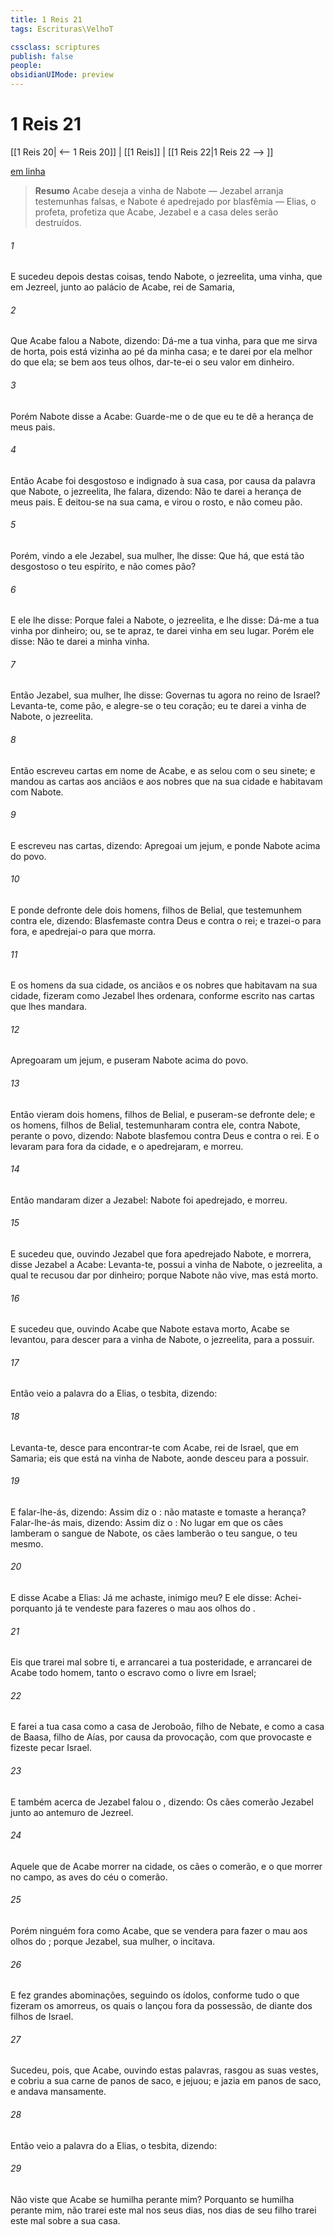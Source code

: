 ```yaml
---
title: 1 Reis 21
tags: Escrituras\VelhoT

cssclass: scriptures
publish: false
people:
obsidianUIMode: preview
---
```


# 1 Reis 21
[[1 Reis 20| <-- 1 Reis 20]] | [[1 Reis]] | [[1 Reis 22|1 Reis 22 --> ]]

[em linha](https://churchofjesuschrist.org/study/scriptures/ot/1-kgs/21?lang=por)

> __Resumo__
Acabe deseja a vinha de Nabote — Jezabel arranja testemunhas falsas, e Nabote é apedrejado por blasfêmia — Elias, o profeta, profetiza que Acabe, Jezabel e a casa deles serão destruídos.

###### 1 
E sucedeu depois destas coisas, tendo Nabote, o jezreelita, uma vinha, que  em Jezreel, junto ao palácio de Acabe, rei de Samaria,

###### 2 
Que Acabe falou a Nabote, dizendo: Dá-me a tua vinha, para que me sirva de horta, pois está vizinha ao pé da minha casa; e te darei por ela  melhor do que ela;  se  bem aos teus olhos, dar-te-ei o seu valor em dinheiro.

###### 3 
Porém Nabote disse a Acabe: Guarde-me o  de que eu te dê a herança de meus pais.

###### 4 
Então Acabe foi desgostoso e indignado à sua casa, por causa da palavra que Nabote, o jezreelita, lhe falara, dizendo: Não te darei a herança de meus pais. E deitou-se na sua cama, e virou o rosto, e não comeu pão.

###### 5 
Porém, vindo a ele Jezabel, sua mulher, lhe disse: Que há, que está tão desgostoso o teu espírito, e não comes pão?

###### 6 
E ele lhe disse: Porque falei a Nabote, o jezreelita, e lhe disse: Dá-me a tua vinha por dinheiro; ou, se te apraz, te darei  vinha em seu lugar. Porém ele disse: Não te darei a minha vinha.

###### 7 
Então Jezabel, sua mulher, lhe disse: Governas tu agora no reino de Israel? Levanta-te, come pão, e alegre-se o teu coração; eu te darei a vinha de Nabote, o jezreelita.

###### 8 
Então escreveu cartas em nome de Acabe, e as selou com o seu sinete; e mandou as cartas aos anciãos e aos nobres que  na sua cidade e habitavam com Nabote.

###### 9 
E escreveu nas cartas, dizendo: Apregoai um jejum, e ponde Nabote acima do povo.

###### 10 
E ponde defronte dele dois homens, filhos de Belial, que testemunhem contra ele, dizendo: Blasfemaste contra Deus e contra o rei; e trazei-o para fora, e apedrejai-o para que morra.

###### 11 
E os homens da sua cidade, os anciãos e os nobres que habitavam na sua cidade, fizeram como Jezabel lhes ordenara, conforme  escrito nas cartas que lhes mandara.

###### 12 
Apregoaram um jejum, e puseram Nabote acima do povo.

###### 13 
Então vieram dois homens, filhos de Belial, e puseram-se defronte dele; e os homens, filhos de Belial, testemunharam contra ele, contra Nabote, perante o povo, dizendo: Nabote blasfemou contra Deus e contra o rei. E o levaram para fora da cidade, e o apedrejaram, e morreu.

###### 14 
Então mandaram dizer a Jezabel: Nabote foi apedrejado, e morreu.

###### 15 
E sucedeu que, ouvindo Jezabel que fora apedrejado Nabote, e morrera, disse Jezabel a Acabe: Levanta-te,  possui a vinha de Nabote, o jezreelita, a qual te recusou dar por dinheiro; porque Nabote não vive, mas está morto.

###### 16 
E sucedeu que, ouvindo Acabe que Nabote estava morto, Acabe se levantou, para descer para a vinha de Nabote, o jezreelita, para a possuir.

###### 17 
Então veio a palavra do  a Elias, o tesbita, dizendo:

###### 18 
Levanta-te, desce para encontrar-te com Acabe, rei de Israel, que  em Samaria; eis que está na vinha de Nabote, aonde desceu para a possuir.

###### 19 
E falar-lhe-ás, dizendo: Assim diz o :  não mataste e tomaste a herança? Falar-lhe-ás mais, dizendo: Assim diz o : No lugar em que os cães lamberam o sangue de Nabote, os cães lamberão o teu sangue, o teu mesmo.

###### 20 
E disse Acabe a Elias: Já me achaste, inimigo meu? E ele disse: Achei- porquanto já te vendeste para fazeres o  mau aos olhos do .

###### 21 
Eis que trarei mal sobre ti, e arrancarei a tua posteridade, e arrancarei de Acabe todo homem, tanto o escravo como o livre em Israel;

###### 22 
E farei a tua casa como a casa de Jeroboão, filho de Nebate, e como a casa de Baasa, filho de Aías, por causa da provocação, com que  provocaste e fizeste pecar Israel.

###### 23 
E também acerca de Jezabel falou o , dizendo: Os cães comerão Jezabel junto ao antemuro de Jezreel.

###### 24 
Aquele que de Acabe morrer na cidade, os cães o comerão, e o que morrer no campo, as aves do céu o comerão.

###### 25 
Porém ninguém fora como Acabe, que se vendera para fazer o  mau aos olhos do ; porque Jezabel, sua mulher, o incitava.

###### 26 
E fez grandes abominações, seguindo os ídolos, conforme tudo o que fizeram os amorreus, os quais o  lançou fora da  possessão, de diante dos filhos de Israel.

###### 27 
Sucedeu, pois, que Acabe, ouvindo estas palavras, rasgou as suas vestes, e cobriu a sua carne de panos de saco, e jejuou; e jazia em panos de saco, e andava mansamente.

###### 28 
Então veio a palavra do  a Elias, o tesbita, dizendo:

###### 29 
Não viste que Acabe se humilha perante mim? Porquanto se humilha perante mim, não trarei este mal nos seus dias,  nos dias de seu filho trarei este mal sobre a sua casa.

